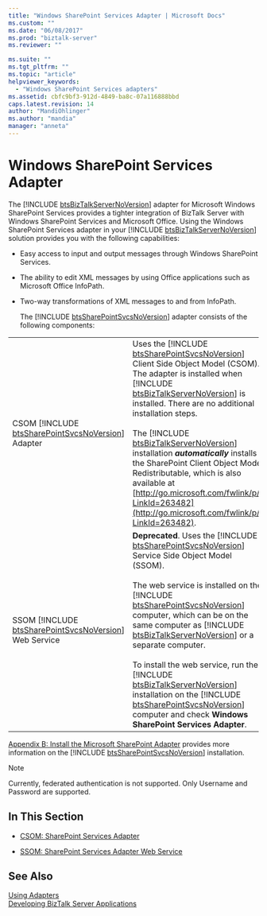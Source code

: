 ```yaml
---
title: "Windows SharePoint Services Adapter | Microsoft Docs"
ms.custom: ""
ms.date: "06/08/2017"
ms.prod: "biztalk-server"
ms.reviewer: ""

ms.suite: ""
ms.tgt_pltfrm: ""
ms.topic: "article"
helpviewer_keywords: 
  - "Windows SharePoint Services adapters"
ms.assetid: cbfc9bf3-912d-4849-ba8c-07a116888bbd
caps.latest.revision: 14
author: "MandiOhlinger"
ms.author: "mandia"
manager: "anneta"
---
```

# Windows SharePoint Services Adapter
The [!INCLUDE [btsBizTalkServerNoVersion](../includes/btsbiztalkservernoversion-md.md)] adapter for Microsoft Windows SharePoint Services provides a tighter integration of BizTalk Server with Windows SharePoint Services and Microsoft Office. Using the Windows SharePoint Services adapter in your [!INCLUDE [btsBizTalkServerNoVersion](../includes/btsbiztalkservernoversion-md.md)] solution provides you with the following capabilities:  
  
- Easy access to input and output messages through Windows SharePoint Services.  
  
- The ability to edit XML messages by using Office applications such as Microsoft Office InfoPath.  
  
- Two-way transformations of XML messages to and from InfoPath.  
  
  The [!INCLUDE [btsSharePointSvcsNoVersion](../includes/btssharepointsvcsnoversion-md.md)] adapter consists of the following components:  
  
|                                                                                                        |                                                                                                                                                                                                                                                                                                                                                                                                                                                                                                                                                                                                                                                                                                                                                                                       |
|--------------------------------------------------------------------------------------------------------|---------------------------------------------------------------------------------------------------------------------------------------------------------------------------------------------------------------------------------------------------------------------------------------------------------------------------------------------------------------------------------------------------------------------------------------------------------------------------------------------------------------------------------------------------------------------------------------------------------------------------------------------------------------------------------------------------------------------------------------------------------------------------------------|
|   CSOM [!INCLUDE [btsSharePointSvcsNoVersion](../includes/btssharepointsvcsnoversion-md.md)] Adapter   |                                                           Uses the [!INCLUDE [btsSharePointSvcsNoVersion](../includes/btssharepointsvcsnoversion-md.md)] Client Side Object Model (CSOM). The adapter is installed when [!INCLUDE [btsBizTalkServerNoVersion](../includes/btsbiztalkservernoversion-md.md)] is installed. There are no additional installation steps.<br /><br /> The [!INCLUDE [btsBizTalkServerNoVersion](../includes/btsbiztalkservernoversion-md.md)] installation <strong><em>automatically</em></strong> installs the SharePoint Client Object Model Redistributable, which is also available at [http://go.microsoft.com/fwlink/p/?LinkId=263482](http://go.microsoft.com/fwlink/p/?LinkId=263482).                                                            |
| SSOM [!INCLUDE [btsSharePointSvcsNoVersion](../includes/btssharepointsvcsnoversion-md.md)] Web Service | <strong>Deprecated</strong>. Uses the [!INCLUDE [btsSharePointSvcsNoVersion](../includes/btssharepointsvcsnoversion-md.md)] Service Side Object Model (SSOM).<br /><br /> The web service is installed on the [!INCLUDE [btsSharePointSvcsNoVersion](../includes/btssharepointsvcsnoversion-md.md)] computer, which can be on the same computer as [!INCLUDE [btsBizTalkServerNoVersion](../includes/btsbiztalkservernoversion-md.md)] or a separate computer.<br /><br /> To install the web service, run the [!INCLUDE [btsBizTalkServerNoVersion](../includes/btsbiztalkservernoversion-md.md)] installation on the [!INCLUDE [btsSharePointSvcsNoVersion](../includes/btssharepointsvcsnoversion-md.md)] computer and check <strong>Windows SharePoint Services Adapter</strong>. |
  
 [Appendix B: Install the Microsoft SharePoint Adapter](../install-and-config-guides/appendix-b-install-the-microsoft-sharepoint-adapter.md) provides more information on the [!INCLUDE [btsSharePointSvcsNoVersion](../includes/btssharepointsvcsnoversion-md.md)] installation.  
  
> [!NOTE]
>  Currently, federated authentication is not supported. Only Username and Password are supported.  
  
## In This Section  
  
-   [CSOM: SharePoint Services Adapter](../core/csom-sharepoint-services-adapter.md)  
  
-   [SSOM: SharePoint Services Adapter Web Service](../core/ssom-sharepoint-services-adapter-web-service.md)  
  
## See Also  
 [Using Adapters](../core/using-adapters.md)   
 [Developing BizTalk Server Applications](../core/developing-biztalk-server-applications.md)